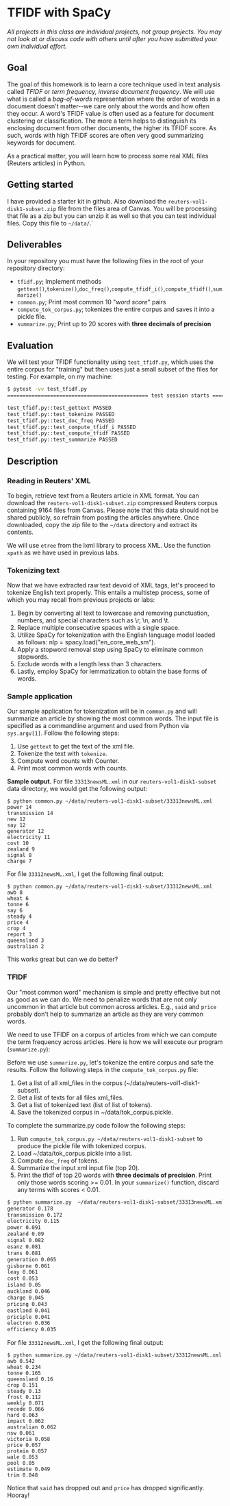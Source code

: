 # TFIDF with SpaCy

*All projects in this class are individual projects, not group projects.  You may not look at or discuss code with others until after you have submitted your own individual effort.*

## Goal

The goal of this homework is to learn a core technique used in text analysis called *TFIDF* or *term frequency, inverse document frequency*.  We will use what is called a *bag-of-words* representation where the order of words in a document doesn't matter--we care only about the words and how often they occur. A word's TFIDF value is often used as a feature for document clustering or classification. The more a term helps to distinguish its enclosing document from other documents, the higher its TFIDF score. As such, words with high TFIDF scores are often very good summarizing keywords for document.

As a practical matter, you will learn how to process some real XML files (Reuters articles) in Python.

## Getting started

I have provided a starter kit in github. Also download the `reuters-vol1-disk1-subset.zip` file from the files area of Canvas. You will be processing that file as a zip but you can unzip it as well so that you can test individual files. Copy this file to `~/data/`.`

## Deliverables

In your repository you must have the following files in the root of your repository directory:

* `tfidf.py`; Implement methods `gettext()`,`tokenize()`,`doc_freq()`,`compute_tfidf_i()`,`compute_tfidf()`,`summarize()`
* `common.py`; Print most common 10 "*word* *score*" pairs
* `compute_tok_corpus.py`; tokenizes the entire corpus and saves it into a pickle file.
* `summarize.py`; Print up to 20 scores with **three decimals of precision**

## Evaluation

We will test your TFIDF functionality using `test_tfidf.py`, which uses the entire corpus for "training" but then uses just a small subset of the files for testing. For example, on my machine:

```bash
$ pytest -vv test_tfidf.py
============================================== test session starts ===============================================

test_tfidf.py::test_gettext PASSED                                                                         [ 16%]
test_tfidf.py::test_tokenize PASSED                                                                        [ 33%]
test_tfidf.py::test_doc_freq PASSED                                                                        [ 50%]
test_tfidf.py::test_compute_tfidf_i PASSED                                                                 [ 66%]
test_tfidf.py::test_compute_tfidf PASSED                                                                   [ 83%]
test_tfidf.py::test_summarize PASSED                                                                       [100%]                     
```

## Description

### Reading in Reuters' XML
To begin, retrieve text from a Reuters article in XML format. You can download the `reuters-vol1-disk1-subset.zip` compressed Reuters corpus containing 9164 files from Canvas. Please note that this data should not be shared publicly, so refrain from posting the articles anywhere. Once downloaded, copy the zip file to the `~/data` directory and extract its contents.

We will use `etree` from the lxml library to process XML. Use the function `xpath` as we have used in previous labs. 


### Tokenizing text

Now that we have extracted raw text devoid of XML tags, let's proceed to tokenize English text properly. This entails a multistep process, some of which you may recall from previous projects or labs:

1. Begin by converting all text to lowercase and  removing punctuation, numbers, and special characters such as \r, \n, and \t.
2. Replace multiple consecutive spaces with a single space.
3. Utilize SpaCy for tokenization with the English language model loaded as follows: nlp = spacy.load("en_core_web_sm").
4. Apply a stopword removal step using SpaCy to eliminate common stopwords.
5. Exclude words with a length less than 3 characters.
6. Lastly, employ SpaCy for lemmatization to obtain the base forms of words.


### Sample application

Our sample application for tokenization will be in `common.py` and will summarize an article by showing the most common words. The input file is specified as a commandline argument and used from Python via `sys.argv[1]`. Follow the following steps:

1. Use `gettext` to get the text of the xml file.
2. Tokenize the text with `tokenize`.
3. Compute word counts with Counter.
4. Print most common words with counts.

**Sample output.** For file `33313newsML.xml` in our `reuters-vol1-disk1-subset` data directory, we would get the following output:

```
$ python common.py ~/data/reuters-vol1-disk1-subset/33313newsML.xml
power 14
transmission 14
new 12
say 12
generator 12
electricity 11
cost 10
zealand 9
signal 8
charge 7
```


For file `33312newsML.xml`, I get the following final output:

```
$ python common.py ~/data/reuters-vol1-disk1-subset/33312newsML.xml
awb 8
wheat 6
tonne 6
say 6
steady 4
price 4
crop 4
report 3
queensland 3
australian 2
```

This works great but can we do better? 

### TFIDF

Our "most common word" mechanism is simple and pretty effective but not as good as we can do.  We need to penalize words that are not only uncommon in that article but common across articles. E.g., `said` and `price` probably don't help to summarize an article as they are very common words.

We need to use TFIDF on a corpus of articles from which we can compute the term frequency across articles.  Here is how we will execute our program (`summarize.py`):

Before we use `summarize.py`, let's tokenize the entire corpus and safe the results. Follow the following steps in the `compute_tok_corpus.py` file:

1. Get a list of all xml_files in the corpus (~/data/reuters-vol1-disk1-subset).
2. Get a list of texts for all files xml_files.
3. Get a list of tokenized text (list of list of tokens).
4. Save the tokenized corpus in ~/data/tok_corpus.pickle.


To complete the summarize.py code follow the following steps:
1. Run `compute_tok_corpus.py ~/data/reuters-vol1-disk1-subset` to produce the pickle file with tokenized corpus.
2. Load ~/data/tok_corpus.pickle into a list.
3. Compute `doc_freq` of tokens.
4. Summarize the input xml input file (top 20).
5. Print the tfidf of top 20 words with **three decimals of precision**. Print only those words scoring >= 0.01. In your `summarize()` function, discard any terms with scores < 0.01. 

```bash
$ python summarize.py  ~/data/reuters-vol1-disk1-subset/33313newsML.xml
generator 0.178
transmission 0.172
electricity 0.115
power 0.091
zealand 0.09
signal 0.082
esanz 0.081
trans 0.081
generation 0.065
gisborne 0.061
leay 0.061
cost 0.053
island 0.05
auckland 0.046
charge 0.045
pricing 0.043
eastland 0.041
priciple 0.041
electron 0.036
efficiency 0.035
```


For file `33312newsML.xml`, I get the following final output:

```
$ python summarize.py ~/data/reuters-vol1-disk1-subset/33312newsML.xml
awb 0.542
wheat 0.234
tonne 0.165
queensland 0.16
crop 0.151
steady 0.13
frost 0.112
weekly 0.071
recede 0.066
hard 0.063
impact 0.062
australian 0.062
nsw 0.061
victoria 0.058
price 0.057
protein 0.057
wale 0.053
pool 0.05
estimate 0.049
trim 0.048
```

Notice that `said` has dropped out and `price` has dropped significantly. Hooray!

